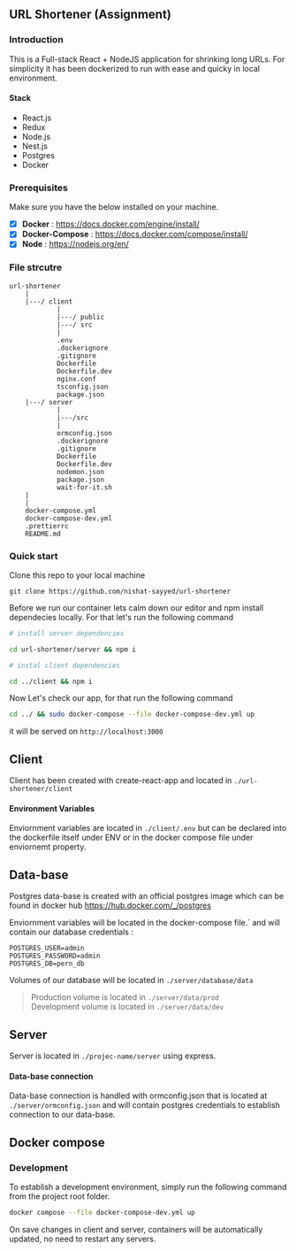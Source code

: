 ## URL Shortener (Assignment)

### Introduction

This is a Full-stack React + NodeJS application for shrinking long URLs. For simplicity it has been dockerized to run with ease and quicky in local environment.

#### Stack

- React.js
- Redux
- Node.js
- Nest.js
- Postgres
- Docker

### Prerequisites

Make sure you have the below installed on your machine.

- [x] **Docker** : https://docs.docker.com/engine/install/
- [x] **Docker-Compose** : https://docs.docker.com/compose/install/
- [x] **Node** : https://nodejs.org/en/

### File strcutre

```
url-shortener
    |
    |---/ client
            |
            |---/ public
            |---/ src
            |
            .env
            .dockerignore
            .gitignore
            Dockerfile
            Dockerfile.dev
            nginx.conf
            tsconfig.json
            package.json
    |---/ server
            |
            |---/src
            |
            ormconfig.json
            .dockerignore
            .gitignore
            Dockerfile
            Dockerfile.dev
            nodemon.json
            package.json
            wait-for-it.sh
    |
    |
    docker-compose.yml
    docker-compose-dev.yml
    .prettierrc
    README.md
```

### Quick start

Clone this repo to your local machine

```
git clone https://github.com/nishat-sayyed/url-shortener
```

Before we run our container lets calm down our editor and npm install dependecies locally.
For that let's run the following command

```bash
# install server dependencies

cd url-shortener/server && npm i

# instal client dependencies

cd ../client && npm i
```

Now Let's check our app, for that run the following command

```bash
cd ../ && sudo docker-compose --file docker-compose-dev.yml up
```

it will be served on `http://localhost:3000`

## Client

Client has been created with create-react-app and located in `./url-shortener/client`

#### Environment Variables

Enviornment variables are located in `./client/.env` but can be declared into the dockerfile itself under ENV or in the docker compose file under enviornemt property.

## Data-base

Postgres data-base is created with an official postgres image which can be found in docker hub https://hub.docker.com/_/postgres

Enviornment variables will be located in the docker-compose file.`
and will contain our database credentials :

```
POSTGRES_USER=admin
POSTGRES_PASSWORD=admin
POSTGRES_DB=pern_db
```

Volumes of our database will be located in `./server/database/data`

> Production volume is located in `./server/data/prod` </br>
> Development volume is located in `./server/data/dev`

## Server

Server is located in `./projec-name/server` using express.

#### Data-base connection

Data-base connection is handled with ormconfig.json that is located at `./server/ormconfig.json`
and will contain postgres credentials to establish connection to our data-base.

## Docker compose

### Development

To establish a development environment, simply run the following command from the project root folder.

```bash
docker compose --file docker-compose-dev.yml up
```

On save changes in client and server, containers will be automatically updated, no need to restart any servers.
</br>
